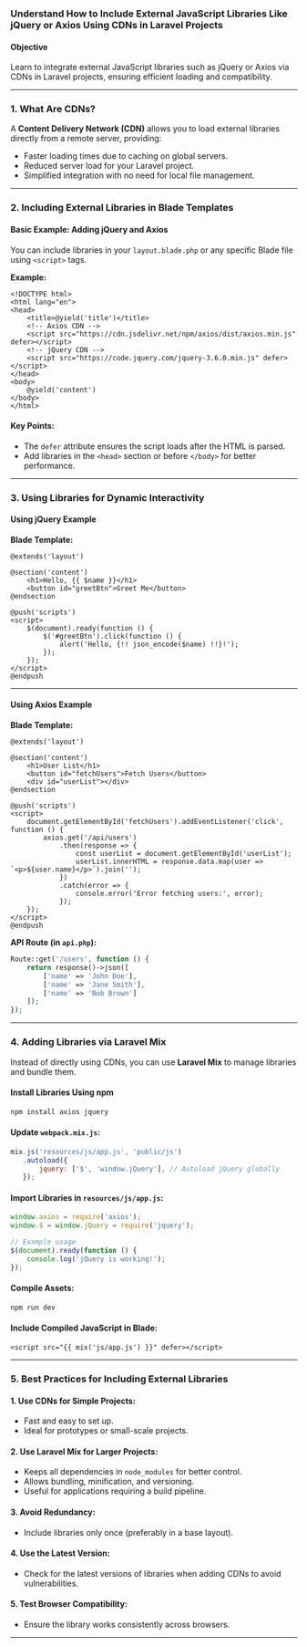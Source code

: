 ### **Understand How to Include External JavaScript Libraries Like jQuery or Axios Using CDNs in Laravel Projects**

#### **Objective**  
Learn to integrate external JavaScript libraries such as jQuery or Axios via CDNs in Laravel projects, ensuring efficient loading and compatibility.

---

### **1. What Are CDNs?**  
A **Content Delivery Network (CDN)** allows you to load external libraries directly from a remote server, providing:  
- Faster loading times due to caching on global servers.  
- Reduced server load for your Laravel project.  
- Simplified integration with no need for local file management.

---

### **2. Including External Libraries in Blade Templates**

#### **Basic Example: Adding jQuery and Axios**
You can include libraries in your `layout.blade.php` or any specific Blade file using `<script>` tags.

**Example:**  
```blade
<!DOCTYPE html>
<html lang="en">
<head>
    <title>@yield('title')</title>
    <!-- Axios CDN -->
    <script src="https://cdn.jsdelivr.net/npm/axios/dist/axios.min.js" defer></script>
    <!-- jQuery CDN -->
    <script src="https://code.jquery.com/jquery-3.6.0.min.js" defer></script>
</head>
<body>
    @yield('content')
</body>
</html>
```

#### **Key Points:**  
- The `defer` attribute ensures the script loads after the HTML is parsed.  
- Add libraries in the `<head>` section or before `</body>` for better performance.

---

### **3. Using Libraries for Dynamic Interactivity**

#### **Using jQuery Example**
**Blade Template:**  
```blade
@extends('layout')

@section('content')
    <h1>Hello, {{ $name }}</h1>
    <button id="greetBtn">Greet Me</button>
@endsection

@push('scripts')
<script>
    $(document).ready(function () {
        $('#greetBtn').click(function () {
            alert('Hello, {!! json_encode($name) !!}!');
        });
    });
</script>
@endpush
```

---

#### **Using Axios Example**
**Blade Template:**  
```blade
@extends('layout')

@section('content')
    <h1>User List</h1>
    <button id="fetchUsers">Fetch Users</button>
    <div id="userList"></div>
@endsection

@push('scripts')
<script>
    document.getElementById('fetchUsers').addEventListener('click', function () {
        axios.get('/api/users')
            .then(response => {
                const userList = document.getElementById('userList');
                userList.innerHTML = response.data.map(user => `<p>${user.name}</p>`).join('');
            })
            .catch(error => {
                console.error('Error fetching users:', error);
            });
    });
</script>
@endpush
```

**API Route (in `api.php`):**  
```php
Route::get('/users', function () {
    return response()->json([
        ['name' => 'John Doe'],
        ['name' => 'Jane Smith'],
        ['name' => 'Bob Brown']
    ]);
});
```

---

### **4. Adding Libraries via Laravel Mix**  

Instead of directly using CDNs, you can use **Laravel Mix** to manage libraries and bundle them.

#### **Install Libraries Using npm**  
```bash
npm install axios jquery
```

#### **Update `webpack.mix.js`:**  
```javascript
mix.js('resources/js/app.js', 'public/js')
   .autoload({
       jquery: ['$', 'window.jQuery'], // Autoload jQuery globally
   });
```

#### **Import Libraries in `resources/js/app.js`:**  
```javascript
window.axios = require('axios');
window.$ = window.jQuery = require('jquery');

// Example usage
$(document).ready(function () {
    console.log('jQuery is working!');
});
```

#### **Compile Assets:**  
```bash
npm run dev
```

#### **Include Compiled JavaScript in Blade:**  
```blade
<script src="{{ mix('js/app.js') }}" defer></script>
```

---

### **5. Best Practices for Including External Libraries**

#### **1. Use CDNs for Simple Projects:**  
- Fast and easy to set up.  
- Ideal for prototypes or small-scale projects.

#### **2. Use Laravel Mix for Larger Projects:**  
- Keeps all dependencies in `node_modules` for better control.  
- Allows bundling, minification, and versioning.  
- Useful for applications requiring a build pipeline.

#### **3. Avoid Redundancy:**  
- Include libraries only once (preferably in a base layout).

#### **4. Use the Latest Version:**  
- Check for the latest versions of libraries when adding CDNs to avoid vulnerabilities.

#### **5. Test Browser Compatibility:**  
- Ensure the library works consistently across browsers.

---
